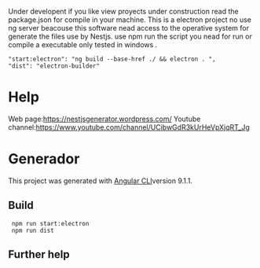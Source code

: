 Under developent  if you like view proyects under construction read the package.json for compile in your machine. 
This is a electron project no use ng server beacouse this software nead access to the operative system for generate the files use by Nestjs.
use npm run the script you nead for run or compile a executable only tested in windows .
    
    "start:electron": "ng build --base-href ./ && electron . ",
    "dist": "electron-builder"
    
# Help

Web page:https://nestjsgenerator.wordpress.com/
Youtube channel:https://www.youtube.com/channel/UCibwGdR3kUrHeVpXjqRT_Jg

# Generador

This project was generated with [Angular CLI](https://github.com/angular/angular-cli)version 9.1.1.

## Build
     
     npm run start:electron 
     npm run dist

## Further help

